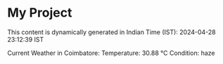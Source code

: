# My Project

This content is dynamically generated in Indian Time (IST): 2024-04-28 23:12:39 IST


Current Weather in Coimbatore:
Temperature: 30.88 °C
Condition: haze
